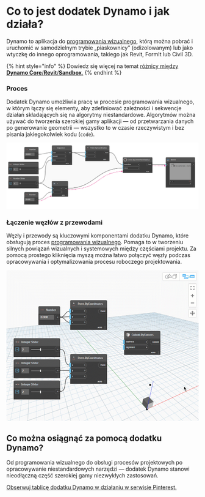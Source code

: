 # Co to jest dodatek Dynamo i jak działa?

Dynamo to aplikacja do [programowania wizualnego](https://primer2.dynamobim.org/a_appendix/a-1_visual-programming-and-dynamo), którą można pobrać i uruchomić w samodzielnym trybie „piaskownicy” (odizolowanym) lub jako wtyczkę do innego oprogramowania, takiego jak Revit, FormIt lub Civil 3D.

{% hint style="info" %} Dowiedz się więcej na temat [różnicy między **Dynamo Core**/**Revit**/**Sandbox**.](https://dynamobim.org/a-new-way-to-get-dynamo-sandbox/) {% endhint %}

### Proces

Dodatek Dynamo umożliwia pracę w procesie programowania wizualnego, w którym łączy się elementy, aby zdefiniować zależności i sekwencje działań składających się na algorytmy niestandardowe. Algorytmów można używać do tworzenia szerokiej gamy aplikacji — od przetwarzania danych po generowanie geometrii — wszystko to w czasie rzeczywistym i bez pisania jakiegokolwiek kodu (`code`).

![](images/1-1/nodesandwires-flowofdata.jpg)

### Łączenie węzłów z przewodami

Węzły i przewody są kluczowymi komponentami dodatku Dynamo, które obsługują proces [programowania wizualnego](../a\_appendix/a-1\_visual-programming-and-dynamo.md). Pomaga to w tworzeniu silnych powiązań wizualnych i systemowych między częściami projektu. Za pomocą prostego kliknięcia myszą można łatwo połączyć węzły podczas opracowywania i optymalizowania procesu roboczego projektowania.

![](images/1-1/whatisdynamo-connectingnodeswithwires.gif)

## Co można osiągnąć za pomocą dodatku Dynamo?

Od programowania wizualnego do obsługi procesów projektowych po opracowywanie niestandardowych narzędzi — dodatek Dynamo stanowi nieodłączną część szerokiej gamy niezwykłych zastosowań.

[Obserwuj tablicę dodatku Dynamo w działaniu w serwisie Pinterest.](http://www.pinterest.com/modelabnyc/dynamo-in-action/)
